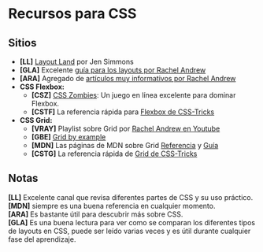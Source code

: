 # Recursos para CSS

## Sitios

- **[LL]** [Layout Land](https://www.youtube.com/channel/UC7TizprGknbDalbHplROtag) por Jen Simmons
- **[GLA]** Excelente [guía para los layouts por Rachel Andrew](https://www.smashingmagazine.com/2018/05/guide-css-layout/)
- **[ARA]** Agregado de [artículos muy informativos por Rachel Andrew](https://gridbyexample.com/resources/)
- **CSS Flexbox:**
  - **[CSZ]** [CSS Zombies](https://mastery.games/flexboxzombies/): Un juego en línea excelente para dominar Flexbox.
  - **[CSTF]** La referencia rápida para [Flexbox de CSS-Tricks](https://css-tricks.com/snippets/css/a-guide-to-flexbox/)
- **CSS Grid:**
  - **[VRAY]** Playlist sobre Grid por [Rachel Andrew en Youtube](https://www.youtube.com/playlist?list=PLQkVA6z3dFvbnBJetfYDAF3-cG_ubgdZR)
  - **[GBE]** [Grid by example](https://gridbyexample.com/)
  - **[MDN]** Las páginas de MDN sobre Grid [Referencia](https://developer.mozilla.org/en-US/docs/Web/CSS/grid) y [Guía](https://developer.mozilla.org/en-US/docs/Web/CSS/CSS_Grid_Layout)
  - **[CSTG]** La referencia rápida de [Grid de CSS-Tricks](https://css-tricks.com/snippets/css/complete-guide-grid/)

## Notas

**[LL]** Excelente canal que revisa diferentes partes de CSS y su uso práctico.  
**[MDN]** siempre es una buena referencia en cualquier momento.  
**[ARA]** Es bastante útil para descubrir más sobre CSS.  
**[GLA]** Es una buena lectura para ver como se comparan los diferentes tipos de layouts en CSS, puede ser leído varias veces y es útil durante cualquier fase del aprendizaje.

